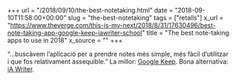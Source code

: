+++
url = "/2018/09/10/the-best-notetaking.html"
date = "2018-09-10T11:58:00+00:00"
slug = "the-best-notetaking"
tags = ["retalls"]
x_url = "https://www.theverge.com/this-is-my-next/2018/8/31/17630496/best-note-taking-app-google-keep-iawriter-school"
title = "The best note-taking apps to use in 2018"
x_source = ""
+++


“…buscàvem l’aplicació per a prendre notes més simple, més fàcil d’utilitzar i que fos relativament assequible.” La millor: [Google Keep](https://www.google.com/keep/). Bona alternativa: [iA Writer](https://ia.net/writer).
